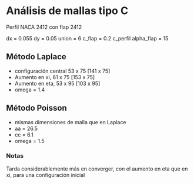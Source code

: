 # Análisis de mallas tipo C
Perfil NACA 2412 con flap 2412

dx = 0.055
dy = 0.05
union = 6
c_flap = 0.2 c_perfil
alpha_flap = 15

## Método Laplace
* configuración central 53 x 75 [141 x 75]
* Aumento en xi, 61 x 75 [153 x 75]
* Aumento en eta, 53 x 95 [103 x 95]
* omega = 1.4

## Método Poisson
* mismas dimensiones de malla que en Laplace
* aa = 26.5
* cc = 6.1
* omega = 1.5


### Notas
Tarda considerablemente más en converger, con el aumento en eta que en xi, para
una configuración inicial
